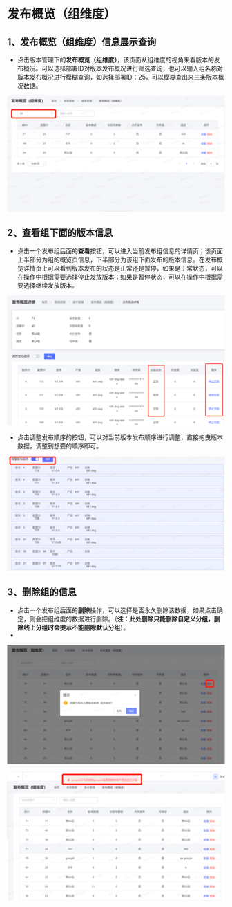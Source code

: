 # 发布概览（组维度）

## 1、发布概览（组维度）信息展示查询

* 点击版本管理下的**发布概览（组维度）**，该页面从组维度的视角来看版本的发布概况。可以选择部署ID对版本发布概况进行筛选查询，也可以输入组名称对版本发布概况进行模糊查询，如选择部署ID：25，可以模糊查出来三条版本概况数据。

![发布概况筛选查询图](..\resource\pubOverviewImg\发布概况筛选查询.png)

## 2、查看组下面的版本信息

* 点击一个发布组后面的**查看**按钮，可以进入当前发布组信息的详情页；该页面上半部分为组的概览页信息，下半部分为该组下面发布的版本信息。在发布概览详情页上可以看到版本发布的状态是正常还是暂停，如果是正常状态，可以在操作中根据需要选择停止发放版本；如果是暂停状态，可以在操作中根据需要选择继续发放版本。

![组下的版本信息图](..\resource\pubOverviewImg\组下的版本信息图.png)

* 点击调整发布顺序的按钮，可以对当前版本发布顺序进行调整，直接拖曳版本数据，调整到想要的顺序即可。

![调整版本发布顺序图](..\resource\pubOverviewImg\调整版本发布顺序.png)

## 3、删除组的信息

* 点击一个发布组后面的**删除**操作，可以选择是否永久删除该数据，如果点击确定，则会把组维度的数据进行删除。（**注：此处删除只能删除自定义分组，删除线上分组时会提示不能删除默认分组**）。
* 
![删除发布组信息图](..\resource\pubOverviewImg\删除发布组信息图.png)

![删除发布组信息图提示](..\resource\pubOverviewImg\删除发布组信息图提示.png)

